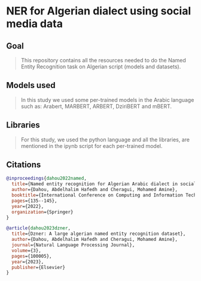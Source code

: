 # NER for Algerian dialect using social media data

## Goal

> This repository contains all the resources needed to do the Named Entity Recognition task on Algerian script (models and datasets).

## Models used

> In this study we used some per-trained models in the Arabic language such as: Arabert, MARBERT, ARBERT, DziriBERT and mBERT.

## Libraries

> For this study, we used the python language and all the libraries, are mentioned in the ipynb script for each per-trained model.

## Citations

```bibtex
@inproceedings{dahou2022named,
  title={Named entity recognition for Algerian Arabic dialect in social media},
  author={Dahou, Abdelhalim Hafedh and Cheragui, Mohamed Amine},
  booktitle={International Conference on Computing and Information Technology},
  pages={135--145},
  year={2022},
  organization={Springer}
}
```
```bibtex
@article{dahou2023dzner,
  title={Dzner: A large algerian named entity recognition dataset},
  author={Dahou, Abdelhalim Hafedh and Cheragui, Mohamed Amine},
  journal={Natural Language Processing Journal},
  volume={3},
  pages={100005},
  year={2023},
  publisher={Elsevier}
}
```
